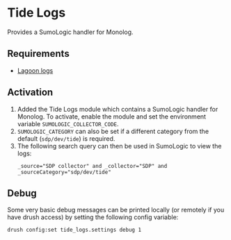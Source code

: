 # Tide Logs
Provides a SumoLogic handler for Monolog.

## Requirements

  - [Lagoon logs](https://drupal.org/project/lagoon_logs)


## Activation

1. Added the Tide Logs module which contains a SumoLogic handler for Monolog. To activate, enable the module and set the environment variable `SUMOLOGIC_COLLECTOR_CODE`.
2. `SUMOLOGIC_CATEGORY` can also be set if a different category from the default (`sdp/dev/tide`) is required.
3. The following search query can then be used in SumoLogic to view the logs:
   ```
   _source="SDP collector" and _collector="SDP" and _sourceCategory="sdp/dev/tide"
   ```

## Debug

Some very basic debug messages can be printed locally (or remotely if you have drush access) by setting the following config variable:
```
drush config:set tide_logs.settings debug 1
```
